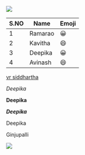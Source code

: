 ![](https://i.pinimg.com/originals/a7/3d/6e/a73d6e4ac85c6a822841e449b24c78e1.jpg)

S.NO|Name|Emoji
----|----|-----
1|Ramarao|:grinning:
2|Kavitha|:smile:
3|Deepika|:grinning:
4|Avinash|:smile:

[vr siddhartha](https://www.vrsiddhartha.ac.in)

*Deepika*

**Deepika**

***Deepika***

Deepika

Ginjupalli

![](https://i.pinimg.com/236x/e9/bc/e6/e9bce67f29ef42269a557001e9021101--heidi-cartoon-heidi-peter.jpg)
